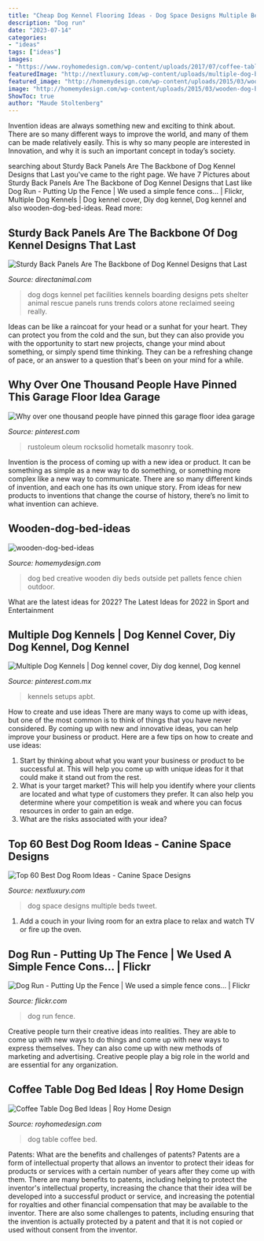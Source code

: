 ```yaml
---
title: "Cheap Dog Kennel Flooring Ideas - Dog Space Designs Multiple Beds Tweet"
description: "Dog run"
date: "2023-07-14"
categories:
- "ideas"
tags: ["ideas"]
images:
- "https://www.royhomedesign.com/wp-content/uploads/2017/07/coffee-table-dog-bed-26.jpg"
featuredImage: "http://nextluxury.com/wp-content/uploads/multiple-dog-beds-dog-room-ideas.jpg"
featured_image: "http://homemydesign.com/wp-content/uploads/2015/03/wooden-dog-bed-ideas.jpg"
image: "http://homemydesign.com/wp-content/uploads/2015/03/wooden-dog-bed-ideas.jpg"
ShowToc: true
author: "Maude Stoltenberg"
---
```



Invention ideas are always something new and exciting to think about. There are so many different ways to improve the world, and many of them can be made relatively easily. This is why so many people are interested in Innovation, and why it is such an important concept in today’s society.

	

		
searching about Sturdy Back Panels Are The Backbone of Dog Kennel Designs that Last you've came to the right page. We have 7 Pictures about Sturdy Back Panels Are The Backbone of Dog Kennel Designs that Last like Dog Run - Putting Up the Fence | We used a simple fence cons… | Flickr, Multiple Dog Kennels | Dog kennel cover, Diy dog kennel, Dog kennel and also wooden-dog-bed-ideas. Read more:
		
    
## Sturdy Back Panels Are The Backbone Of Dog Kennel Designs That Last

<img loading=lazy src="https://www.directanimal.com/wp-content/uploads/2014/02/dog-runs-1462-1.jpg" onerror="this.onerror=null;this.src='https://tse3.mm.bing.net/th?id=OIP.PYqymKC4sKNl_12x9AV8NQHaE8&amp;pid=15.1';" alt="Sturdy Back Panels Are The Backbone of Dog Kennel Designs that Last">

_Source: directanimal.com_

>dog dogs kennel pet facilities kennels boarding designs pets shelter animal rescue panels runs trends colors atone reclaimed seeing really. 

	

Ideas can be like a raincoat for your head or a sunhat for your heart. They can protect you from the cold and the sun, but they can also provide you with the opportunity to start new projects, change your mind about something, or simply spend time thinking. They can be a refreshing change of pace, or an answer to a question that's been on your mind for a while.

    
## Why Over One Thousand People Have Pinned This Garage Floor Idea Garage

<img loading=lazy src="https://i.pinimg.com/736x/c0/e2/54/c0e254df1a3902e29eea08b72255f072.jpg" onerror="this.onerror=null;this.src='https://tse1.mm.bing.net/th?id=OIP.FKulRShwuSkch7Nv_qml-AHaEK&amp;pid=15.1';" alt="Why over one thousand people have pinned this garage floor idea garage">

_Source: pinterest.com_

>rustoleum oleum rocksolid hometalk masonry took. 

	

Invention is the process of coming up with a new idea or product. It can be something as simple as a new way to do something, or something more complex like a new way to communicate. There are so many different kinds of invention, and each one has its own unique story. From ideas for new products to inventions that change the course of history, there’s no limit to what invention can achieve.

    
## Wooden-dog-bed-ideas

<img loading=lazy src="http://homemydesign.com/wp-content/uploads/2015/03/wooden-dog-bed-ideas.jpg" onerror="this.onerror=null;this.src='https://tse1.mm.bing.net/th?id=OIP.XtTgMkvMMKrBZmpu4nEQ4gHaK_&amp;pid=15.1';" alt="wooden-dog-bed-ideas">

_Source: homemydesign.com_

>dog bed creative wooden diy beds outside pet pallets fence chien outdoor. 

	

What are the latest ideas for 2022?
The Latest Ideas for 2022 in Sport and Entertainment

    
## Multiple Dog Kennels | Dog Kennel Cover, Diy Dog Kennel, Dog Kennel

<img loading=lazy src="https://i.pinimg.com/originals/21/70/82/2170820b8a70ed5bca0521bb618f26b6.jpg" onerror="this.onerror=null;this.src='https://tse1.mm.bing.net/th?id=OIP.p_0gWyGslJ7ka_BoTvYLQAHaEE&amp;pid=15.1';" alt="Multiple Dog Kennels | Dog kennel cover, Diy dog kennel, Dog kennel">

_Source: pinterest.com.mx_

>kennels setups apbt. 

	

How to create and use ideas
There are many ways to come up with ideas, but one of the most common is to think of things that you have never considered. By coming up with new and innovative ideas, you can help improve your business or product. Here are a few tips on how to create and use ideas: 
1. Start by thinking about what you want your business or product to be successful at. This will help you come up with unique ideas for it that could make it stand out from the rest. 
2. What is your target market? This will help you identify where your clients are located and what type of customers they prefer. It can also help you determine where your competition is weak and where you can focus resources in order to gain an edge. 
3. What are the risks associated with your idea?

    
## Top 60 Best Dog Room Ideas - Canine Space Designs

<img loading=lazy src="http://nextluxury.com/wp-content/uploads/multiple-dog-beds-dog-room-ideas.jpg" onerror="this.onerror=null;this.src='https://tse4.mm.bing.net/th?id=OIP.UTg-xrs1v1hcw7OdMGCPAAAAAA&amp;pid=15.1';" alt="Top 60 Best Dog Room Ideas - Canine Space Designs">

_Source: nextluxury.com_

>dog space designs multiple beds tweet. 

	

1. Add a couch in your living room for an extra place to relax and watch TV or fire up the oven.

    
## Dog Run - Putting Up The Fence | We Used A Simple Fence Cons… | Flickr

<img loading=lazy src="https://c1.staticflickr.com/5/4148/5201602209_7370819288_b.jpg" onerror="this.onerror=null;this.src='https://tse2.mm.bing.net/th?id=OIP.fay1NqhuCCsAB_NjRWyMkwHaFj&amp;pid=15.1';" alt="Dog Run - Putting Up the Fence | We used a simple fence cons… | Flickr">

_Source: flickr.com_

>dog run fence. 

	

Creative people turn their creative ideas into realities. They are able to come up with new ways to do things and come up with new ways to express themselves. They can also come up with new methods of marketing and advertising. Creative people play a big role in the world and are essential for any organization.

    
## Coffee Table Dog Bed Ideas | Roy Home Design

<img loading=lazy src="https://www.royhomedesign.com/wp-content/uploads/2017/07/coffee-table-dog-bed-26.jpg" onerror="this.onerror=null;this.src='https://tse1.mm.bing.net/th?id=OIP.4YdU5B7lSVW48Vn3PAu-xgHaIK&amp;pid=15.1';" alt="Coffee Table Dog Bed Ideas | Roy Home Design">

_Source: royhomedesign.com_

>dog table coffee bed. 

	

Patents: What are the benefits and challenges of patents?
Patents are a form of intellectual property that allows an inventor to protect their ideas for products or services with a certain number of years after they come up with them. There are many benefits to patents, including helping to protect the inventor's intellectual property, increasing the chance that their idea will be developed into a successful product or service, and increasing the potential for royalties and other financial compensation that may be available to the inventor. There are also some challenges to patents, including ensuring that the invention is actually protected by a patent and that it is not copied or used without consent from the inventor.

